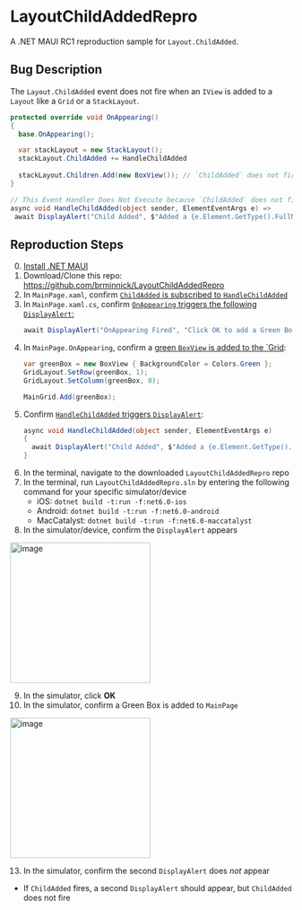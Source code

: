 # LayoutChildAddedRepro
A .NET MAUI RC1 reproduction sample for `Layout.ChildAdded`.
 
## Bug Description
The  `Layout.ChildAdded` event does not fire when an `IView` is added to a `Layout` like a `Grid` or a `StackLayout`.

```cs
protected override void OnAppearing()
{
  base.OnAppearing();

  var stackLayout = new StackLayout();
  stackLayout.ChildAdded += HandleChildAdded
    
  stackLayout.Children.Add(new BoxView()); // `ChildAdded` does not fire
}

// This Event Handler Does Not Execute because `ChildAdded` does not fire
async void HandleChildAdded(object sender, ElementEventArgs e) =>
 await DisplayAlert("Child Added", $"Added a {e.Element.GetType().FullName}", "OK");
```

## Reproduction Steps
0. [Install .NET MAUI](https://docs.microsoft.com/dotnet/maui/get-started/installation?WT.mc_id=mobile-0000-bramin)
1. Download/Clone this repo: https://github.com/brminnick/LayoutChildAddedRepro
2. In `MainPage.xaml`, confirm [`ChildAdded` is subscribed to `HandleChildAdded`](https://github.com/brminnick/LayoutChildAddedRepro/blob/f8447fb97dd1926395ff30821cd76948906f31c0/MainPage.xaml#L8)
3. In `MainPage.xaml.cs`, confirm [`OnAppearing` triggers the following `DisplayAlert`:](https://github.com/brminnick/LayoutChildAddedRepro/blob/5ab4b08f25d7b4f920f751c78ec821e177dabb2c/MainPage.xaml.cs#L22)
   ```cs
   await DisplayAlert("OnAppearing Fired", "Click OK to add a Green Box View", "OK");
   ```
4. In `MainPage.OnAppearing`, confirm a [green `BoxView` is added to the `Grid](https://github.com/brminnick/LayoutChildAddedRepro/blob/5ab4b08f25d7b4f920f751c78ec821e177dabb2c/MainPage.xaml.cs#L28):
   ```cs
   var greenBox = new BoxView { BackgroundColor = Colors.Green };
   GridLayout.SetRow(greenBox, 1);
   GridLayout.SetColumn(greenBox, 0);

   MainGrid.Add(greenBox);
   ```
5. Confirm [`HandleChildAdded` triggers `DisplayAlert`](https://github.com/brminnick/LayoutChildAddedRepro/blob/5ab4b08f25d7b4f920f751c78ec821e177dabb2c/MainPage.xaml.cs#L33):
   ```cs
   async void HandleChildAdded(object sender, ElementEventArgs e)
   {
     await DisplayAlert("Child Added", $"Added a {e.Element.GetType().FullName}", "OK");
   }
   ```
6. In the terminal, navigate to the downloaded `LayoutChildAddedRepro` repo
7. In the terminal, run `LayoutChildAddedRepro.sln` by entering the following command for your specific simulator/device
   - iOS: `dotnet build -t:run -f:net6.0-ios`
   - Android: `dotnet build -t:run -f:net6.0-android`
   - MacCatalyst: `dotnet build -t:run -f:net6.0-maccatalyst`
8. In the simulator/device, confirm the `DisplayAlert` appears
<img width="250" alt="image" src="https://user-images.githubusercontent.com/13558917/140859648-4e4c3ce8-b50a-4d8e-b63b-d51b9c8802c8.png">

9. In the simulator, click **OK**
10. In the simulator, confirm a Green Box is added to `MainPage`
<img width="250" alt="image" src="https://user-images.githubusercontent.com/13558917/140859710-aaa65dbb-8814-4c91-83f2-eba4b2d84c1f.png">

13. In the simulator, confirm the second `DisplayAlert` does _not_ appear
   - If `ChildAdded` fires, a second `DisplayAlert` should appear, but `ChildAdded` does not fire

